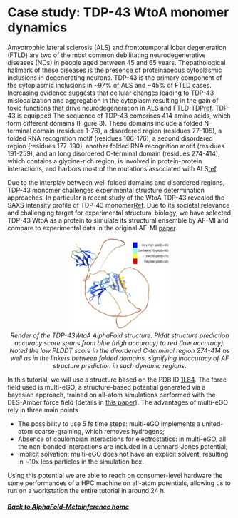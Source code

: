 # Case study: TDP-43 WtoA monomer dynamics

Amyotrophic lateral sclerosis (ALS) and frontotemporal lobar degeneration (FTLD) are two of the most common debilitating neurodegenerative diseases (NDs) in people aged between 45 and 65 years. Thepathological hallmark of these diseases is the presence of proteinaceous cytoplasmic inclusions in degenerating neurons. TDP-43 is the primary component of the cytoplasmic inclusions in ~97$\%$ of ALS and ~45$\%$ of FTLD cases. Increasing evidence suggests that cellular changes leading to TDP-43 mislocalization and aggregation in the cytoplasm resulting in the gain of toxic functions that drive neurodegeneration in ALS and FTLD-TDP[ref](https://doi.org/10.1038/s41593-023-01341-4). TDP-43 is equipped The sequence of TDP-43 comprises 414 amino acids, which form different domains (Figure 3). These domains include a folded N-terminal domain (residues 1-76), a disordered region (residues 77-105), a folded RNA recognition motif (residues 106-176), a second disordered region (residues 177-190), another folded RNA recognition motif (residues 191-259), and an long disordered C-terminal domain (residues 274-414), which contains a glycine-rich region, is involved in protein-protein interactions, and harbors most of the mutations associated with ALS[ref](https://pubmed.ncbi.nlm.nih.gov/33177049/). 

Due to the interplay between well folded domains and disordered regions, TDP-43 monomer challenges experimental structure determination approaches. In particular a recent study of the WtoA TDP-43 revealed the SAXS intensity profile of TDP-43 monomer[Ref](https://www.cell.com/iscience/fulltext/S2589-0042(20)30344-8?_returnURL=https%3A%2F%2Flinkinghub.elsevier.com%2Fretrieve%2Fpii%2FS2589004220303448%3Fshowall%3Dtrue). Due to its societal relevance and challenging target for experimental structural biology, we have selected TDP-43 WtoA as a protein to simulate its structural ensemble by AF-MI and compare to experimental data in the original AF-MI [paper](https://www.biorxiv.org/content/10.1101/2023.01.19.524720v1.full).


<p align="center">
  <img src="https://github.com/vendruscolo-lab/AlphaFold-MetaInference-Tutorial/blob/main/images/TDP-43WtoA.jpg?raw=true" alt="Alt text" width="45%">
  <br>
  <em>Render of the TDP-43WtoA AlphaFold structure. Plddt structure prediction accuracy score spans from blue (high accuracy) to red (low accuracy). Noted the low PLDDT score in the dirordered C-terminal region 274-414 as well as in the linkers between folded domains, signifying inaccuracy of AF structure prediction in such dynamic regions. </em>
</p>

In this tutorial, we will use a structure based on the PDB ID [1L84](https://www.rcsb.org/structure/1L84). The force field used is multi-eGO, a structure-based potential generated via a bayesian approach, trained on all-atom simulations performed with the DES-Amber force field (details in [this paper](https://doi.org/10.26434/chemrxiv-2024-jcmgc)). 
The advantages of multi-eGO rely in three main points
* The possibility to use 5 fs time steps: multi-eGO implements a united-atom coarse-graining, which removes hydrogens;
* Absence of coulombian interactions for electrostatics: in multi-eGO, all the non-bonded interactions are included in a Lennard-Jones potential;
* Implicit solvation: multi-eGO does not have an explicit solvent, resulting in ~10x less particles in the simulation box.

Using this potential we are able to reach on consumer-level hardware the same performances of a HPC machine on all-atom potentials, allowing us to run on a workstation the entire tutorial in around 24 h. 

##### [Back to AlphaFold-Metainference home](NAVIGATION.md)

